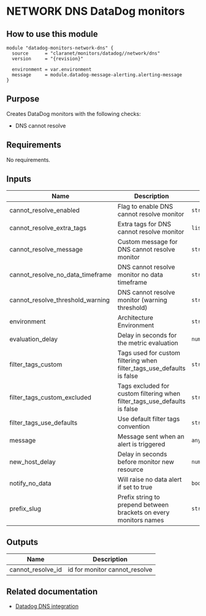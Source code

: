 # NETWORK DNS DataDog monitors

## How to use this module

```hcl
module "datadog-monitors-network-dns" {
  source      = "claranet/monitors/datadog//network/dns"
  version     = "{revision}"

  environment = var.environment
  message     = module.datadog-message-alerting.alerting-message
}

```

## Purpose

Creates DataDog monitors with the following checks:

- DNS cannot resolve

## Requirements

No requirements.

## Inputs

| Name | Description | Type | Default | Required |
|------|-------------|------|---------|:--------:|
| cannot\_resolve\_enabled | Flag to enable DNS cannot resolve monitor | `string` | `"true"` | no |
| cannot\_resolve\_extra\_tags | Extra tags for DNS cannot resolve monitor | `list(string)` | `[]` | no |
| cannot\_resolve\_message | Custom message for DNS cannot resolve monitor | `string` | `""` | no |
| cannot\_resolve\_no\_data\_timeframe | DNS cannot resolve monitor no data timeframe | `string` | `10` | no |
| cannot\_resolve\_threshold\_warning | DNS cannot resolve monitor (warning threshold) | `string` | `3` | no |
| environment | Architecture Environment | `string` | n/a | yes |
| evaluation\_delay | Delay in seconds for the metric evaluation | `number` | `15` | no |
| filter\_tags\_custom | Tags used for custom filtering when filter\_tags\_use\_defaults is false | `string` | `"*"` | no |
| filter\_tags\_custom\_excluded | Tags excluded for custom filtering when filter\_tags\_use\_defaults is false | `string` | `""` | no |
| filter\_tags\_use\_defaults | Use default filter tags convention | `string` | `"true"` | no |
| message | Message sent when an alert is triggered | `any` | n/a | yes |
| new\_host\_delay | Delay in seconds before monitor new resource | `number` | `300` | no |
| notify\_no\_data | Will raise no data alert if set to true | `bool` | `true` | no |
| prefix\_slug | Prefix string to prepend between brackets on every monitors names | `string` | `""` | no |

## Outputs

| Name | Description |
|------|-------------|
| cannot\_resolve\_id | id for monitor cannot\_resolve |

## Related documentation

- [Datadog DNS integration](https://docs.datadoghq.com/integrations/dns_check/)
